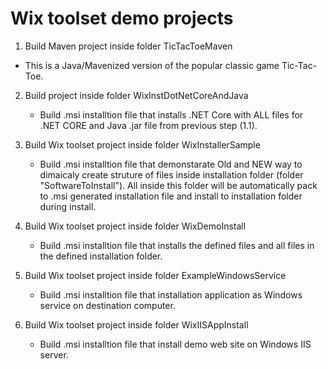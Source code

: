 # Wix toolset demo projects

1. Build Maven project inside folder TicTacToeMaven
  - This is a Java/Mavenized version of the popular classic game Tic-Tac-Toe.
2. Build project inside folder WixInstDotNetCoreAndJava 
    - Build .msi installtion file that installs .NET Core with ALL files for .NET CORE and Java .jar file from previous step (1.1).

3. Build Wix toolset project inside folder WixInstallerSample
   - Build .msi installtion file that demonstarate Old and NEW way to dimaicaly create struture of files inside installation folder (folder "SoftwareToInstall"). All inside this folder will be automatically pack to .msi generated installation file and install to installation folder during install.

4. Build Wix toolset project inside folder WixDemoInstall
   - Build .msi installtion file that installs the defined files and all files in the defined installation folder.

5. Build Wix toolset project inside folder ExampleWindowsService
   - Build .msi installtion file that installation application as Windows service on destination computer.

6. Build Wix toolset project inside folder WixIISAppInstall
   - Build .msi installtion file that install demo web site on Windows IIS server.
   
